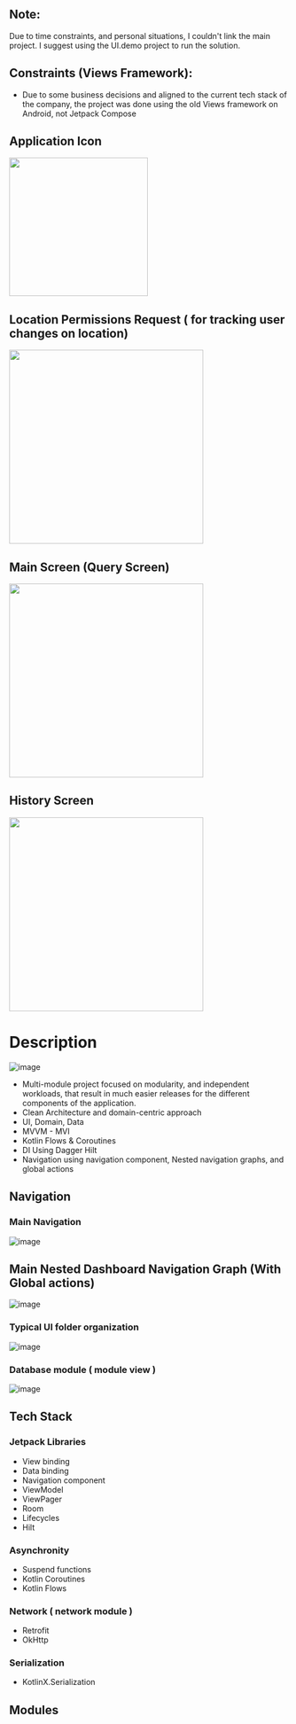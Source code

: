 ## Note:
Due to time constraints, and personal situations, I couldn't link the main project. I suggest using the UI.demo project to run the solution.

## Constraints (Views Framework):
- Due to some business decisions and aligned to the current tech stack of the company, the project was done using the old Views framework on Android, not Jetpack Compose

## Application Icon
<img src="https://github.com/camilogo1200/ip-api-app/assets/456256/dd9c54ed-b8ff-4060-85bd-33345e1ffdea" width="250px"/>


## Location Permissions Request ( for tracking user changes on location)
<img src="https://github.com/camilogo1200/ip-api-app/assets/456256/f751d283-c436-4fad-ad52-f3e4066abdba" width="350px"/>

## Main Screen (Query Screen)
<img src="https://github.com/camilogo1200/ip-api-app/assets/456256/15c35c46-205d-42bb-8435-44e29474423c" width="350px"/>

## History Screen
<img src="https://github.com/camilogo1200/ip-api-app/assets/456256/380da7f1-754b-42ed-83ae-f371d2a69e78" width="350px"/>


# Description

![image](https://github.com/camilogo1200/ip-api-app/assets/456256/c063b818-4bb7-419c-8364-5bf26e8d7a7c)


- Multi-module project focused on modularity, and independent workloads, that result in  much easier releases for the different components of the application.
- Clean Architecture and domain-centric approach
- UI, Domain, Data
- MVVM - MVI
- Kotlin Flows & Coroutines
- DI Using Dagger Hilt
- Navigation using navigation component, Nested navigation graphs, and global actions

## Navigation

### Main Navigation
![image](https://github.com/camilogo1200/ip-api-app/assets/456256/bd399481-664b-4a18-a9b3-250122172989)

## Main Nested Dashboard Navigation Graph (With Global actions)

![image](https://github.com/camilogo1200/ip-api-app/assets/456256/32d497e4-8c17-40fa-91e9-1fc091502f73)


### Typical UI folder organization
![image](https://github.com/camilogo1200/ip-api-app/assets/456256/0c434da6-4dbd-4333-a2f8-95042053e42c)

### Database module ( module view )
![image](https://github.com/camilogo1200/ip-api-app/assets/456256/67162f4b-f3b1-447d-84ac-ab937880e865)


## Tech Stack 

### Jetpack Libraries
- View binding
- Data binding
- Navigation component
- ViewModel
- ViewPager
- Room
- Lifecycles
- Hilt

### Asynchronity 
- Suspend functions
- Kotlin Coroutines
- Kotlin Flows

### Network ( network module )
- Retrofit
- OkHttp

### Serialization
- KotlinX.Serialization

## Modules
